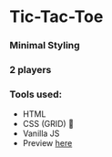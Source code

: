 # Tic-Tac-Toe

### Minimal Styling
### 2 players

### Tools used: 

* HTML
* CSS (GRID) :black_square_button:
* Vanilla JS
* Preview [here](https://casualc0der.github.io/tic-tac-toe/)
